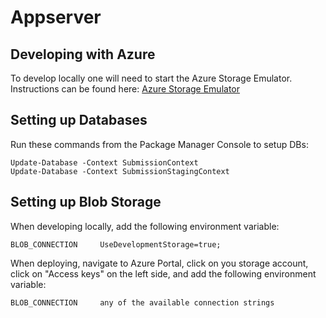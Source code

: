 # Appserver

## Developing with Azure

To develop locally one will need to start the Azure Storage Emulator. Instructions can be found
here: [Azure Storage Emulator](https://docs.microsoft.com/en-us/azure/storage/common/storage-use-emulator)

## Setting up Databases

Run these commands from the Package Manager Console to setup DBs:

``` 
Update-Database -Context SubmissionContext
Update-Database -Context SubmissionStagingContext
```

## Setting up Blob Storage

When developing locally, add the following environment variable:

```
BLOB_CONNECTION		UseDevelopmentStorage=true;
```

When deploying, navigate to Azure Portal, click on you storage account, click on "Access keys" on the left side, and add the following environment variable:

```
BLOB_CONNECTION		any of the available connection strings
```
